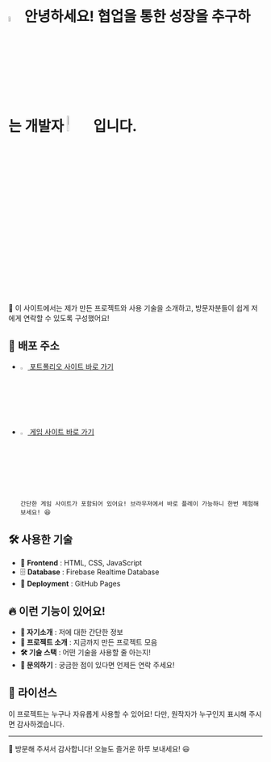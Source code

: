 <h1>
    <img src="https://github.com/user-attachments/assets/3b0e2c34-227d-4135-91e3-b9cb0ff3207e" style="width: 5%;" alt="내 아이콘"> 
    안녕하세요! 협업을 통한 성장을 추구하는 개발자 <img src="https://github.com/user-attachments/assets/847f9273-4c30-4ca0-ba2a-64476b79af6c" style="width: 9%;" alt="닉네임">  입니다.
</h1>

🚀 이 사이트에서는 제가 만든 프로젝트와 사용 기술을 소개하고, 방문자분들이 쉽게 저에게 연락할 수 있도록 구성했어요!

## 🔗 배포 주소
 - <a href="https://eichi2514.github.io/">
       <img 
           src="https://github.com/user-attachments/assets/3b0e2c34-227d-4135-91e3-b9cb0ff3207e"
           style="width: 3%;"
           alt="내 아이콘"
       />
       포트폴리오 사이트 바로 가기
   </a>

 - <a href="https://eichi2514.github.io/ascentlime/main/main">
       <img 
           src="https://github.com/user-attachments/assets/8c7de13c-87f7-470f-a64e-17291ead7104"
           style="width: 3%;"
           alt="내 아이콘"
       />
       게임 사이트 바로 가기
   </a>

       간단한 게임 사이트가 포함되어 있어요! 브라우저에서 바로 플레이 가능하니 한번 체험해 보세요! 😆

## 🛠 사용한 기술
- 🎨 **Frontend** : HTML, CSS, JavaScript
- 🗄 **Database** : Firebase Realtime Database
- 🚀 **Deployment** : GitHub Pages

## 🔥 이런 기능이 있어요!
- **👤 자기소개** : 저에 대한 간단한 정보
- **📂 프로젝트 소개** : 지금까지 만든 프로젝트 모음
- **🛠 기술 스택** : 어떤 기술을 사용할 줄 아는지!
- **📩 문의하기** : 궁금한 점이 있다면 언제든 연락 주세요!

## 📜 라이선스
이 프로젝트는 누구나 자유롭게 사용할 수 있어요! 다만, 원작자가 누구인지 표시해 주시면 감사하겠습니다. 

---
🌟 방문해 주셔서 감사합니다! 오늘도 즐거운 하루 보내세요! 😃
